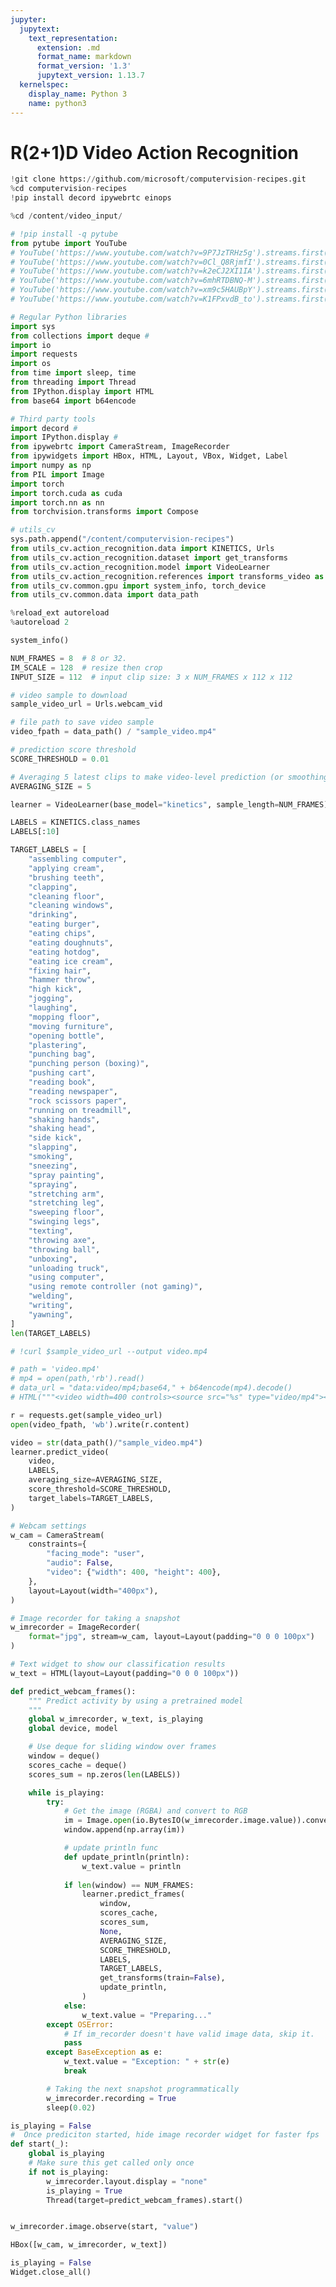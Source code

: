 ```yaml
---
jupyter:
  jupytext:
    text_representation:
      extension: .md
      format_name: markdown
      format_version: '1.3'
      jupytext_version: 1.13.7
  kernelspec:
    display_name: Python 3
    name: python3
---
```


<!-- #region id="_twZRD4WW5qT" -->
# R(2+1)D Video Action Recognition
<!-- #endregion -->

```python id="6gNAzR5cWa2B"
!git clone https://github.com/microsoft/computervision-recipes.git
%cd computervision-recipes
!pip install decord ipywebrtc einops
```

```python colab={"base_uri": "https://localhost:8080/"} id="A2fyVjvrbSdT" executionInfo={"status": "ok", "timestamp": 1607616781656, "user_tz": -330, "elapsed": 1370, "user": {"displayName": "Sparsh Agarwal", "photoUrl": "", "userId": "13037694610922482904"}} outputId="4b1f000a-ce38-4ea4-d61d-97f50538b02b"
%cd /content/video_input/
```

```python id="3RJLpQ_AZ5yk"
# !pip install -q pytube
from pytube import YouTube
# YouTube('https://www.youtube.com/watch?v=9P7JzTRHz5g').streams.first().download()
# YouTube('https://www.youtube.com/watch?v=0Cl_Q8RjmfI').streams.first().download()
# YouTube('https://www.youtube.com/watch?v=k2eCJ2XI1IA').streams.first().download()
# YouTube('https://www.youtube.com/watch?v=6mhRTDBNQ-M').streams.first().download()
# YouTube('https://www.youtube.com/watch?v=xm9c5HAUBpY').streams.first().download()
# YouTube('https://www.youtube.com/watch?v=K1FPxvdB_to').streams.first().download()
```

```python id="O9_yC43CWk2d" colab={"base_uri": "https://localhost:8080/"} executionInfo={"status": "ok", "timestamp": 1605251149124, "user_tz": -330, "elapsed": 14304, "user": {"displayName": "Sparsh Agarwal", "photoUrl": "", "userId": "13037694610922482904"}} outputId="f7b23c1c-e02c-4fd1-9211-235b21557b7e"
# Regular Python libraries
import sys
from collections import deque #
import io
import requests
import os
from time import sleep, time
from threading import Thread
from IPython.display import HTML
from base64 import b64encode

# Third party tools
import decord #
import IPython.display #
from ipywebrtc import CameraStream, ImageRecorder
from ipywidgets import HBox, HTML, Layout, VBox, Widget, Label
import numpy as np
from PIL import Image
import torch
import torch.cuda as cuda
import torch.nn as nn
from torchvision.transforms import Compose

# utils_cv
sys.path.append("/content/computervision-recipes")
from utils_cv.action_recognition.data import KINETICS, Urls
from utils_cv.action_recognition.dataset import get_transforms
from utils_cv.action_recognition.model import VideoLearner
from utils_cv.action_recognition.references import transforms_video as transforms
from utils_cv.common.gpu import system_info, torch_device
from utils_cv.common.data import data_path

%reload_ext autoreload
%autoreload 2

system_info()
```

```python id="awhjOGIPXJTb"
NUM_FRAMES = 8  # 8 or 32.
IM_SCALE = 128  # resize then crop
INPUT_SIZE = 112  # input clip size: 3 x NUM_FRAMES x 112 x 112

# video sample to download
sample_video_url = Urls.webcam_vid

# file path to save video sample
video_fpath = data_path() / "sample_video.mp4"

# prediction score threshold
SCORE_THRESHOLD = 0.01

# Averaging 5 latest clips to make video-level prediction (or smoothing)
AVERAGING_SIZE = 5  
```

```python id="6ypzuSrwXXEo" colab={"base_uri": "https://localhost:8080/"} executionInfo={"status": "ok", "timestamp": 1605251150816, "user_tz": -330, "elapsed": 13378, "user": {"displayName": "Sparsh Agarwal", "photoUrl": "", "userId": "13037694610922482904"}} outputId="7f850c39-e9a8-4f98-b9fb-a879e72d5390"
learner = VideoLearner(base_model="kinetics", sample_length=NUM_FRAMES)
```

```python id="m-sjp13YXamZ" colab={"base_uri": "https://localhost:8080/"} executionInfo={"status": "ok", "timestamp": 1605251150820, "user_tz": -330, "elapsed": 12043, "user": {"displayName": "Sparsh Agarwal", "photoUrl": "", "userId": "13037694610922482904"}} outputId="3340d45a-5865-4a8f-9797-41517d71c008"
LABELS = KINETICS.class_names
LABELS[:10]
```

```python id="NWQhUQKHXr1a" colab={"base_uri": "https://localhost:8080/"} executionInfo={"status": "ok", "timestamp": 1605251150823, "user_tz": -330, "elapsed": 11904, "user": {"displayName": "Sparsh Agarwal", "photoUrl": "", "userId": "13037694610922482904"}} outputId="fc11c4db-8f16-4ac2-eddb-ae7ccd1c2fcd"
TARGET_LABELS = [
    "assembling computer",
    "applying cream",
    "brushing teeth",
    "clapping",
    "cleaning floor",
    "cleaning windows",
    "drinking",
    "eating burger",
    "eating chips",
    "eating doughnuts",
    "eating hotdog",
    "eating ice cream",
    "fixing hair",
    "hammer throw",
    "high kick",
    "jogging",
    "laughing",
    "mopping floor",
    "moving furniture",
    "opening bottle",
    "plastering",
    "punching bag",
    "punching person (boxing)",
    "pushing cart",
    "reading book",
    "reading newspaper",
    "rock scissors paper",
    "running on treadmill",
    "shaking hands",
    "shaking head",
    "side kick",
    "slapping",
    "smoking",
    "sneezing",
    "spray painting",
    "spraying",
    "stretching arm",
    "stretching leg",
    "sweeping floor",
    "swinging legs",
    "texting",
    "throwing axe",
    "throwing ball",
    "unboxing",
    "unloading truck",
    "using computer",
    "using remote controller (not gaming)",
    "welding",
    "writing",
    "yawning",
]
len(TARGET_LABELS)
```

```python id="oIOZA3LMXwTd" colab={"base_uri": "https://localhost:8080/", "height": 246} executionInfo={"elapsed": 59628, "status": "ok", "timestamp": 1605250442894, "user": {"displayName": "Sparsh Agarwal", "photoUrl": "", "userId": "13037694610922482904"}, "user_tz": -330} outputId="393de987-6231-4821-8d72-fd65e8ddaaa4"
# !curl $sample_video_url --output video.mp4

# path = 'video.mp4'
# mp4 = open(path,'rb').read()
# data_url = "data:video/mp4;base64," + b64encode(mp4).decode()
# HTML("""<video width=400 controls><source src="%s" type="video/mp4"></video>""" % data_url)
```

```python id="AI313OJ7YI02" colab={"base_uri": "https://localhost:8080/"} executionInfo={"elapsed": 3497, "status": "ok", "timestamp": 1605250769603, "user": {"displayName": "Sparsh Agarwal", "photoUrl": "", "userId": "13037694610922482904"}, "user_tz": -330} outputId="eb40aab2-1b35-440c-beea-b35cb5a46b26"
r = requests.get(sample_video_url)
open(video_fpath, 'wb').write(r.content)
```

```python id="3uu2FnW4YtaA" colab={"background_save": true}
video = str(data_path()/"sample_video.mp4")
learner.predict_video(
    video,
    LABELS,
    averaging_size=AVERAGING_SIZE,
    score_threshold=SCORE_THRESHOLD,
    target_labels=TARGET_LABELS,
)
```

```python id="XzoHdSXxY2kN"
# Webcam settings
w_cam = CameraStream(
    constraints={
        "facing_mode": "user",
        "audio": False,
        "video": {"width": 400, "height": 400},
    },
    layout=Layout(width="400px"),
)

# Image recorder for taking a snapshot
w_imrecorder = ImageRecorder(
    format="jpg", stream=w_cam, layout=Layout(padding="0 0 0 100px")
)

# Text widget to show our classification results
w_text = HTML(layout=Layout(padding="0 0 0 100px"))
```

```python id="f6VNh57WaUzV"
def predict_webcam_frames():
    """ Predict activity by using a pretrained model
    """
    global w_imrecorder, w_text, is_playing
    global device, model

    # Use deque for sliding window over frames
    window = deque()
    scores_cache = deque()
    scores_sum = np.zeros(len(LABELS))

    while is_playing:
        try:
            # Get the image (RGBA) and convert to RGB
            im = Image.open(io.BytesIO(w_imrecorder.image.value)).convert("RGB")
            window.append(np.array(im))

            # update println func
            def update_println(println):
                w_text.value = println
            
            if len(window) == NUM_FRAMES:
                learner.predict_frames(
                    window,
                    scores_cache,
                    scores_sum,
                    None,
                    AVERAGING_SIZE,
                    SCORE_THRESHOLD,
                    LABELS,
                    TARGET_LABELS,
                    get_transforms(train=False), 
                    update_println,
                )
            else:
                w_text.value = "Preparing..."
        except OSError:
            # If im_recorder doesn't have valid image data, skip it.
            pass
        except BaseException as e:
            w_text.value = "Exception: " + str(e)
            break

        # Taking the next snapshot programmatically
        w_imrecorder.recording = True
        sleep(0.02)
```

```python id="6LDymgjEaqMS"
is_playing = False
#  Once prediciton started, hide image recorder widget for faster fps
def start(_):
    global is_playing
    # Make sure this get called only once
    if not is_playing:
        w_imrecorder.layout.display = "none"
        is_playing = True
        Thread(target=predict_webcam_frames).start()


w_imrecorder.image.observe(start, "value")
```

```python id="o3YtkOWAasxz" colab={"base_uri": "https://localhost:8080/", "height": 17, "referenced_widgets": ["b13c9d2ea4ab42cf83f6421761b5422f", "72807c6a9e66423fb90ea7a6651025c9", "ed5a10296e6c4421a2ae5dbb7a1b22ae", "427d20cb850041e98e3fd213ca74042b", "b8e9702b67f7407dafed01288b1879b3", "8d3ad86b79d04203ad77dae732bcc39c", "168131607c9c47c0bbea699faadb49cf"]} executionInfo={"status": "ok", "timestamp": 1605251197427, "user_tz": -330, "elapsed": 931, "user": {"displayName": "Sparsh Agarwal", "photoUrl": "", "userId": "13037694610922482904"}} outputId="c68e1557-bafa-4b5c-89cb-d4f2a9e3b8f3"
HBox([w_cam, w_imrecorder, w_text])
```

```python id="CyYCEda-av46"
is_playing = False
Widget.close_all()
```
